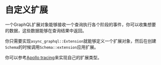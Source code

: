 # 自定义扩展

一个GraphQL扩展对象能够接收一个查询执行各个阶段的事件，你可以收集想要的数据，这些数据能够在查询结果中返回。

你只需要实现`async_graphql::Extension`就能够定义一个扩展对象，然后在创建`Schema`的时候调用`Schema::extension`应用扩展。

你可以参考[Apollo tracing](https://github.com/sunli829/async-graphql/blob/master/src/extensions/tracing.rs)来实现自己的扩展类型。
